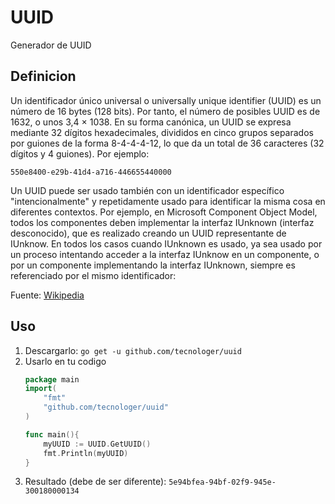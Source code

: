 # UUID

Generador de UUID

## Definicion

Un identificador único universal o universally unique identifier (UUID) es un número de 16 bytes (128 bits). Por tanto, el número de posibles UUID es de 1632, o unos 3,4 × 1038. En su forma canónica, un UUID se expresa mediante 32 dígitos hexadecimales, divididos en cinco grupos separados por guiones de la forma 8-4-4-4-12, lo que da un total de 36 caracteres (32 dígitos y 4 guiones). Por ejemplo:

`550e8400-e29b-41d4-a716-446655440000`

Un UUID puede ser usado también con un identificador específico "intencionalmente" y repetidamente usado para identificar la misma cosa en diferentes contextos. Por ejemplo, en Microsoft Component Object Model, todos los componentes deben implementar la interfaz IUnknown (interfaz desconocido), que es realizado creando un UUID representante de IUnknow. En todos los casos cuando IUnknown es usado, ya sea usado por un proceso intentando acceder a la interfaz IUnknow en un componente, o por un componente implementando la interfaz IUnknown, siempre es referenciado por el mismo identificador:

Fuente: [Wikipedia][1]

## Uso

1. Descargarlo: `go get -u github.com/tecnologer/uuid`
2. Usarlo en tu codigo
    ```Go
    package main
    import(
        "fmt"
        "github.com/tecnologer/uuid"
    )

    func main(){
        myUUID := UUID.GetUUID()
        fmt.Println(myUUID)
    }
3. Resultado (debe de ser diferente): `5e94bfea-94bf-02f9-945e-300180000134`

[1]: <https://es.wikipedia.org/wiki/Identificador_%C3%BAnico_universal>
